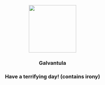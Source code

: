 <p align="center">
    <img src="https://raw.githubusercontent.com/PokeAPI/sprites/master/sprites/pokemon/596.png" width="150" height="150">
</p>
<h3 align="center"> <b>Galvantula</b></h3>
<h3 align="center">Have a terrifying day! (contains irony)</h3>
